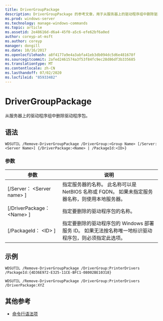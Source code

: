 ```yaml
---
title: DriverGroupPackage
description: DriverGroupPackage 的参考文章，用于从服务器上的驱动程序组中删除驱动程序包。
ms.prod: windows-server
ms.technology: manage-windows-commands
ms.topic: article
ms.assetid: 2e48616d-d6a4-45f0-a5c6-efe62bf6a0ed
author: coreyp-at-msft
ms.author: coreyp
manager: dongill
ms.date: 10/16/2017
ms.openlocfilehash: a8f4177a9e4a3abfa41eb3db094dc5d6e481678f
ms.sourcegitcommit: 2afed2461574a3f53f84fc9ec28d86df3b335685
ms.translationtype: MT
ms.contentlocale: zh-CN
ms.lasthandoff: 07/02/2020
ms.locfileid: "85933482"
---
```

# <a name="remove-drivergrouppackage"></a>DriverGroupPackage



从服务器上的驱动程序组中删除驱动程序包。

## <a name="syntax"></a>语法

```
WDSUTIL /Remove-DriverGroupPackage /DriverGroup:<Group Name> [/Server:<Server Name>] {/DriverPackage:<Name> | /PackageId:<ID>}
```

### <a name="parameters"></a>参数

|参数|说明|
|---------|-----------|
|[/Server： \<Server name> ]|指定服务器的名称。 此名称可以是 NetBIOS 名称或 FQDN。 如果未指定服务器名称，则使用本地服务器。|
|[/DriverPackage： \<Name> ]|指定要删除的驱动程序包的名称。|
|[/PackageId： \<ID> ]|指定要删除的驱动程序包的 Windows 部署服务 ID。 如果无法按名称唯一地标识驱动程序包，则必须指定此选项。|

## <a name="examples"></a>示例

```
WDSUTIL /Remove-DriverGroupPackage /DriverGroup:PrinterDrivers /PackageId:{4D36E972-E325-11CE-BFC1-08002BE10318}
```
```
WDSUTIL /Remove-DriverGroupPackage /DriverGroup:PrinterDrivers /DriverPackage:XYZ
```

## <a name="additional-references"></a>其他参考

- [命令行语法项](command-line-syntax-key.md)